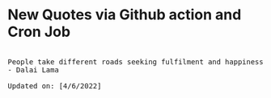 # New Quotes via Github action and Cron Job

<pre>
<!-- #quote -->
People take different roads seeking fulfilment and happiness. Just because they're not on your road doesn't mean they've gotten lost.
- Dalai Lama

Updated on: [4/6/2022]
<!-- #quoteEnd -->
</pre>
